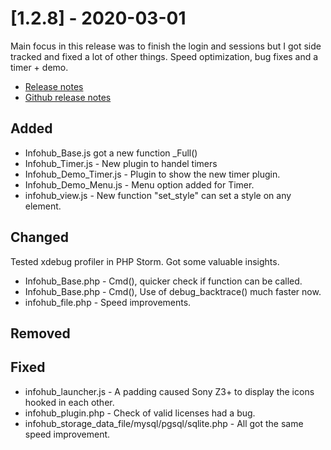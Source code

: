 # [1.2.8] - 2020-03-01
Main focus in this release was to finish the login and sessions but I got side tracked and fixed a lot of other things. Speed optimization, bug fixes and a timer + demo.

* [Release notes](main,release_v1v2v8)
* [Github release notes](https://github.com/peterlembke/infohub/releases/tag/v1.2.8)

## Added
- Infohub_Base.js got a new function _Full()
- Infohub_Timer.js - New plugin to handel timers
- Infohub_Demo_Timer.js - Plugin to show the new timer plugin.
- Infohub_Demo_Menu.js - Menu option added for Timer.
- infohub_view.js - New function "set_style" can set a style on any element.

## Changed
Tested xdebug profiler in PHP Storm. Got some valuable insights.

- Infohub_Base.php - Cmd(), quicker check if function can be called.
- Infohub_Base.php - Cmd(), Use of debug_backtrace() much faster now.
- infohub_file.php - Speed improvements.

## Removed

## Fixed
- infohub_launcher.js - A padding caused Sony Z3+ to display the icons hooked in each other.
- infohub_plugin.php - Check of valid licenses had a bug.
- infohub_storage_data_file/mysql/pgsql/sqlite.php - All got the same speed improvement.
